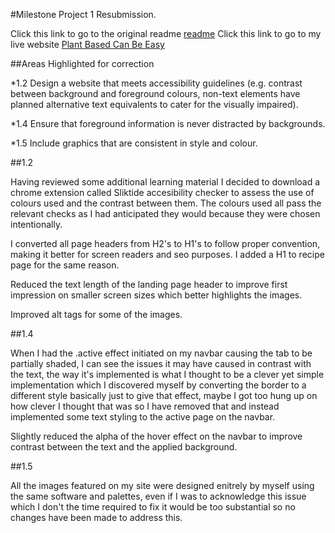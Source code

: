 #Milestone Project 1 Resubmission.

Click this link to go to the original readme [readme](https://github.com/DaveT86/FirstProject/blob/main/README.md)
Click this link to go to my live website [Plant Based Can Be Easy](https://davet86.github.io/FirstProject/index.html)

##Areas Highlighted for correction

*1.2 Design a website that meets
accessibility guidelines (e.g.
contrast between background
and foreground colours, non-text
elements have planned
alternative text equivalents to
cater for the visually impaired).

*1.4 Ensure that foreground
information is never distracted by
backgrounds.

*1.5 Include graphics that are
consistent in style and colour.


##1.2

Having reviewed some additional learning material I decided to download a chrome extension called Sliktide accesibility checker to assess the use of colours used and the contrast between them. The colours used all pass the relevant checks as I had anticipated they would because they were chosen intentionally.

I converted all page headers from H2's to H1's to follow proper convention, making it better for screen readers and seo purposes.
I added a H1 to recipe page for the same reason.

Reduced the text length of the landing page header to improve first impression on smaller screen sizes which better highlights the images.

Improved alt tags for some of the images.

##1.4

When I had the .active effect initiated on my navbar causing the tab to be partially shaded, I can see the issues it may have caused in contrast with the text, the way it's implemented is what I thought to be a clever yet simple implementation which I discovered myself by converting the border to a different style basically just to give that effect, maybe I got too hung up on how clever I thought that was so I have removed that and instead implemented some text styling to the active page on the navbar.

Slightly reduced the alpha of the hover effect on the navbar to improve contrast between the text and the applied background.

##1.5

All the images featured on my site were designed enitrely by myself using the same software and palettes, even if I was to acknowledge this issue which I don't the time required to fix it would be too substantial so no changes have been made to address this.